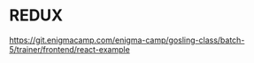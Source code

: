 # REDUX

https://git.enigmacamp.com/enigma-camp/gosling-class/batch-5/trainer/frontend/react-example
